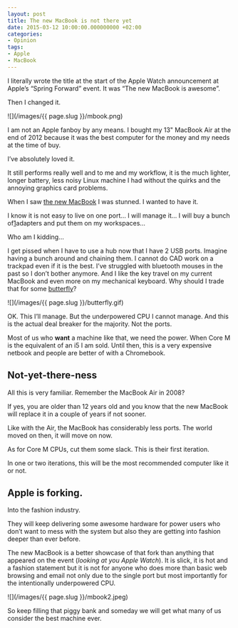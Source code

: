 ```yaml
---
layout: post
title: The new MacBook is not there yet
date: 2015-03-12 10:00:00.000000000 +02:00
categories:
- Opinion
tags:
- Apple
- MacBook
---
```


I literally wrote the title at the start of the Apple Watch announcement at Apple’s “Spring Forward” event. It was “The new MacBook is awesome”.

Then I changed it.

![](/images/{{ page.slug }}/mbook.png)

I am not an Apple fanboy by any means. I bought my 13" MacBook Air at the end of 2012 because it was the best computer for the money and my needs at the time of buy.

I’ve absolutely loved it.

It still performs really well and to me and my workflow, it is the much lighter, longer battery, less noisy Linux machine I had without the quirks and the annoying graphics card problems.

When I saw [the new MacBook](http://www.apple.com/macbook/) I was stunned. I wanted to have it.

<!--more-->

I know it is not easy to live on one port… I will manage it… I will buy a bunch of[1](http://tsangiotis.com/the-new-macbook-is-there-yet/#fn:1)adapters and put them on my workspaces…

Who am I kidding…

I get pissed when I have to use a hub now that I have 2 USB ports. Imagine having a bunch around and chaining them. I cannot do CAD work on a trackpad even if it is the best. I’ve struggled with bluetooth mouses in the past so I don’t bother anymore. And I like the key travel on my current MacBook and even more on my mechanical keyboard. Why should I trade that for some [butterfly](http://www.businessinsider.com/new-apple-macbook-keyboard-2015-3)?

![](/images/{{ page.slug }}/butterfly.gif)

OK. This I’ll manage. But the underpowered CPU I cannot manage. And this is the actual deal breaker for the majority. Not the ports.

Most of us who **want** a machine like that, we need the power. When Core M is the equivalent of an i5 I am sold. Until then, this is a very expensive netbook and people are better of with a Chromebook.

## Not-yet-there-ness

All this is very familiar. Remember the MacBook Air in 2008?

If yes, you are older than 12 years old and you know that the new MacBook will replace it in a couple of years if not sooner.

Like with the Air, the MacBook has considerably less ports. The world moved on then, it will move on now.

As for Core M CPUs, cut them some slack. This is their first iteration.

In one or two iterations, this will be the most recommended computer like it or not.

## Apple is forking.

Into the fashion industry.

They will keep delivering some awesome hardware for power users who don’t want to mess with the system but also they are getting into fashion deeper than ever before.

The new MacBook is a better showcase of that fork than anything that appeared on the event (_looking at you Apple Watch_). It is slick, it is hot and a fashion statement but it is not for anyone who does more than basic web browsing and email not only due to the single port but most importantly for the intentionally underpowered CPU.

![](/images/{{ page.slug }}/mbook2.jpeg)

So keep filling that piggy bank and someday we will get what many of us consider the best machine ever.
